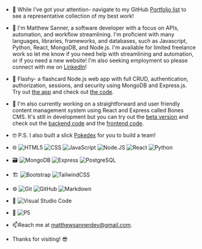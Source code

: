 - 👋 While I've got your attention- navigate to my GitHub [Portfolio list](https://github.com/stars/matthewsanner/lists/portfolio) to see a representative collection of my best work! 

- 🌴 I'm Matthew Sanner, a software developer with a focus on APIs, automation, and workflow streamlining. I'm proficient with many languages, libraries, frameworks, and databases, such as Javascript, Python, React, MongoDB, and Node.js. I'm available for limited freelance work so let me know if you need help with streamlining and automation, or if you need a new website! I'm also seeking employment so please connect with me on [LinkedIn](https://www.linkedin.com/in/matthew-sanner2/)!

- 📝 Flashy- a flashcard Node.js web app with full CRUD, authentication, authorization, sessions, and security using MongoDB and Express.js. Try out [the app](https://flashy-vgut.onrender.com/) and check out [the code](https://github.com/matthewsanner/flashcard-app).

- 📖 I'm also currently working on a straightforward and user friendly content management system using React and Express called Bones CMS. It's still in development but you can try out the [beta version](https://bones-cms-react.onrender.com/) and check out the [backend code](https://github.com/matthewsanner/bones-cms-backend) and the [frontend code](https://github.com/matthewsanner/bones-cms-react).

- 🤓 P.S. I also built a slick [Pokedex](https://pokemon-team-builder.onrender.com/) for you to build a team! 

- 🌐 ![HTML5](https://img.shields.io/badge/-HTML5-333333?logo=HTML5) ![CSS](https://img.shields.io/badge/-CSS-333333?logo=css3) ![JavaScript](https://img.shields.io/badge/-JavaScript-333333?logo=javascript) ![Node.JS](https://img.shields.io/badge/-Node.js-333333?logo=node.js) ![React](https://img.shields.io/badge/-React-333333?logo=react) ![Python](https://img.shields.io/badge/-Python-333333?logo=python)
- 🗃️ ![MongoDB](https://img.shields.io/badge/-MongoDB-333333?logo=mongodb) ![Express](https://img.shields.io/badge/-Express-333333?logo=express) ![PostgreSQL](https://img.shields.io/badge/-PostgreSQL-333333?logo=postgresql)
- 🏗️ ![Bootstrap](https://img.shields.io/badge/-Bootstrap-333333?logo=bootstrap) ![TailwindCSS](https://img.shields.io/badge/-TailwindCSS-333333?logo=tailwindcss)
- ⚙️ ![Git](https://img.shields.io/badge/-Git-333333?logo=git) ![GitHub](https://img.shields.io/badge/-GitHub-333333?logo=github) ![Markdown](https://img.shields.io/badge/-Markdown-333333?logo=markdown)
- 🔧 ![Visual Studio Code](https://img.shields.io/badge/-Visual%20Studio%20Code-333333?logo=visual-studio-code)
- 🎨 ![P5](https://img.shields.io/badge/-P5-333333?logo=p5.js)

- 📫Reach me at matthewsannerdev@gmail.com.

- Thanks for visiting! 😎
